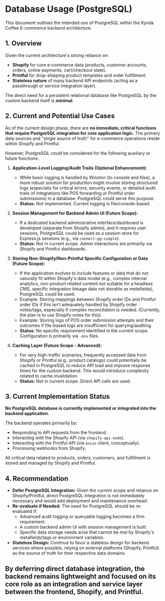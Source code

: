 # Database Usage (PostgreSQL)

This document outlines the intended use of PostgreSQL within the Kynda Coffee E-commerce backend architecture.

## 1. Overview

Given the current architecture's strong reliance on:
*   **Shopify** for core e-commerce data (products, customer accounts, orders, online payments, cart/checkout state).
*   **Printful** for drop-shipping product templates and order fulfillment.
*   **Stateless nature** of many backend API endpoints (acting as a passthrough or service integration layer).

The direct need for a persistent relational database like PostgreSQL by the custom backend itself is **minimal**.

## 2. Current and Potential Use Cases

As of the current design phase, there are **no immediate, critical functions that require PostgreSQL integration for core application logic.** The primary data sources and "single source of truth" for e-commerce operations reside within Shopify and Printful.

However, PostgreSQL *could* be considered for the following auxiliary or future functions:

1.  **Application-Level Logging/Audit Trails (Optional Enhancement):**
    *   While basic logging is handled by Winston (to console and files), a more robust solution for production might involve storing structured logs (especially for critical errors, security events, or detailed audit trails of integrations like POS forwarding or Printful order submissions) in a database. PostgreSQL could serve this purpose.
    *   **Status:** Not implemented. Current logging is file/console-based.

2.  **Session Management for Backend Admin UI (Future Scope):**
    *   If a dedicated backend administrative interface/dashboard is developed (separate from Shopify admin), and it requires user sessions, PostgreSQL could be used as a session store for Express.js sessions (e.g., via `connect-pg-simple`).
    *   **Status:** Not in current scope. Admin interactions are primarily via Shopify and Printful dashboards.

3.  **Storing Non-Shopify/Non-Printful Specific Configuration or Data (Future Scope):**
    *   If the application evolves to include features or data that do not naturally fit within Shopify's data model (e.g., complex internal analytics, non-product related content not suitable for a headless CMS, specific integration linkage data not storable as metafields), PostgreSQL could be used.
    *   Example: Storing mappings between Shopify order IDs and Printful order IDs if this isn't adequately handled by Shopify order notes/tags, especially if complex reconciliation is needed. (Currently, the plan is to use Shopify notes for this).
    *   Example: Storing logs of POS order submission attempts and their outcomes if file-based logs are insufficient for querying/auditing.
    *   **Status:** No specific requirement identified in the current scope. Configuration is primarily via `.env` files.

4.  **Caching Layer (Future Scope - Advanced):**
    *   For very high-traffic scenarios, frequently accessed data from Shopify or Printful (e.g., product catalogs) could potentially be cached in PostgreSQL to reduce API load and improve response times for the custom backend. This would introduce complexity related to cache invalidation.
    *   **Status:** Not in current scope. Direct API calls are used.

## 3. Current Implementation Status

**No PostgreSQL database is currently implemented or integrated into the backend application.**

The backend operates primarily by:
*   Responding to API requests from the frontend.
*   Interacting with the Shopify API (via `shopify-api-node`).
*   Interacting with the Printful API (via `axios` client, conceptually).
*   Processing webhooks from Shopify.

All critical data related to products, orders, customers, and fulfillment is stored and managed by Shopify and Printful.

## 4. Recommendation

*   **Defer PostgreSQL Integration:** Given the current scope and reliance on Shopify/Printful, direct PostgreSQL integration is not immediately necessary and would add deployment and maintenance overhead.
*   **Re-evaluate if Needed:** The need for PostgreSQL should be re-evaluated if:
    *   Advanced audit logging or queryable logging becomes a firm requirement.
    *   A custom backend admin UI with session management is built.
    *   Specific data storage needs arise that cannot be met by Shopify's metafields/tags or environment variables.
*   **Stateless Design:** Continue to favor a stateless design for backend services where possible, relying on external platforms (Shopify, Printful) as the source of truth for their respective data domains.

By deferring direct database integration, the backend remains lightweight and focused on its core role as an integration and service layer between the frontend, Shopify, and Printful.
---
